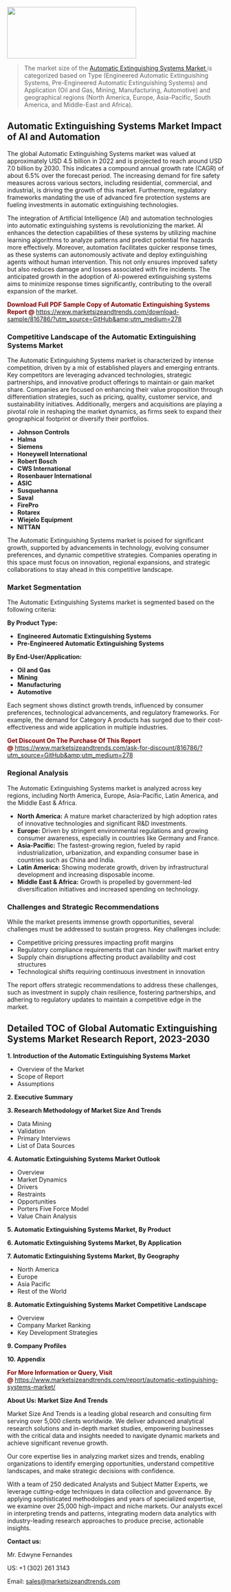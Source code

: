 <img src="https://100x100musica.es/wp-content/uploads/2024/12/Verified-Market-Reports-4-300x120.jpg" alt="" width="300" height="120" class="alignnone size-medium wp-image-100382" /><blockquote><p>The market size of the <a href="https://www.marketsizeandtrends.com/download-sample/816786/?utm_source=GitHub&amp;utm_medium=278" target="_blank">Automatic Extinguishing Systems Market </a>is categorized based on Type (Engineered Automatic Extinguishing Systems, Pre-Engineered Automatic Extinguishing Systems) and Application (Oil and Gas, Mining, Manufacturing, Automotive) and geographical regions (North America, Europe, Asia-Pacific, South America, and Middle-East and Africa).</p></blockquote><p><h2>Automatic Extinguishing Systems Market Impact of AI and Automation</h2><p>The global Automatic Extinguishing Systems market was valued at approximately USD 4.5 billion in 2022 and is projected to reach around USD 7.0 billion by 2030. This indicates a compound annual growth rate (CAGR) of about 6.5% over the forecast period. The increasing demand for fire safety measures across various sectors, including residential, commercial, and industrial, is driving the growth of this market. Furthermore, regulatory frameworks mandating the use of advanced fire protection systems are fueling investments in automatic extinguishing technologies.</p><p>The integration of Artificial Intelligence (AI) and automation technologies into automatic extinguishing systems is revolutionizing the market. AI enhances the detection capabilities of these systems by utilizing machine learning algorithms to analyze patterns and predict potential fire hazards more effectively. Moreover, automation facilitates quicker response times, as these systems can autonomously activate and deploy extinguishing agents without human intervention. This not only ensures improved safety but also reduces damage and losses associated with fire incidents. The anticipated growth in the adoption of AI-powered extinguishing systems aims to minimize response times significantly, contributing to the overall expansion of the market.</p></p><p><strong><span style="color: #800000;">Download Full PDF Sample Copy of Automatic Extinguishing Systems Report @</span>&nbsp;</strong><a href="https://www.marketsizeandtrends.com/download-sample/816786/?utm_source=GitHub&amp;utm_medium=278">https://www.marketsizeandtrends.com/download-sample/816786/?utm_source=GitHub&amp;utm_medium=278</a></p><h3>Competitive Landscape of the Automatic Extinguishing Systems Market</h3><p>The Automatic Extinguishing Systems market is characterized by intense competition, driven by a mix of established players and emerging entrants. Key competitors are leveraging advanced technologies, strategic partnerships, and innovative product offerings to maintain or gain market share. Companies are focused on enhancing their value proposition through differentiation strategies, such as pricing, quality, customer service, and sustainability initiatives. Additionally, mergers and acquisitions are playing a pivotal role in reshaping the market dynamics, as firms seek to expand their geographical footprint or diversify their portfolios.</p><p><strong><p><ul><li>Johnson Controls </li><li> Halma </li><li> Siemens </li><li> Honeywell International </li><li> Robert Bosch </li><li> CWS International </li><li> Rosenbauer International </li><li> ASIC </li><li> Susquehanna </li><li> Saval </li><li> FirePro </li><li> Rotarex </li><li> Wiejelo Equipment </li><li> NITTAN</p></li></ul></p></strong></p><p>The Automatic Extinguishing Systems market is poised for significant growth, supported by advancements in technology, evolving consumer preferences, and dynamic competitive strategies. Companies operating in this space must focus on innovation, regional expansions, and strategic collaborations to stay ahead in this competitive landscape.</p><h3>Market Segmentation</h3><p>The Automatic Extinguishing Systems market is segmented based on the following criteria:</p><p><strong>By Product Type:</strong></p><p><strong><p><ul><li>Engineered Automatic Extinguishing Systems </li><li> Pre-Engineered Automatic Extinguishing Systems</p></li></ul></p></strong></p><p><strong>By End-User/Application:</strong></p><p><strong><p><ul><li>Oil and Gas </li><li> Mining </li><li> Manufacturing </li><li> Automotive</p></li></ul></p></strong></p><p>Each segment shows distinct growth trends, influenced by consumer preferences, technological advancements, and regulatory frameworks. For example, the demand for Category A products has surged due to their cost-effectiveness and wide application in multiple industries.</p><p><strong><span style="color: #800000;">Get Discount On The Purchase Of This Report @&nbsp;</span></strong><a href="https://www.marketsizeandtrends.com/ask-for-discount/816786/?utm_source=GitHub&amp;utm_medium=278">https://www.marketsizeandtrends.com/ask-for-discount/816786/?utm_source=GitHub&amp;utm_medium=278</a></p><h3>Regional Analysis</h3><p>The Automatic Extinguishing Systems market is analyzed across key regions, including North America, Europe, Asia-Pacific, Latin America, and the Middle East &amp; Africa.</p><ul><li><strong>North America:</strong> A mature market characterized by high adoption rates of innovative technologies and significant R&amp;D investments.</li><li><strong>Europe:</strong> Driven by stringent environmental regulations and growing consumer awareness, especially in countries like Germany and France.</li><li><strong>Asia-Pacific:</strong> The fastest-growing region, fueled by rapid industrialization, urbanization, and expanding consumer base in countries such as China and India.</li><li><strong>Latin America:</strong> Showing moderate growth, driven by infrastructural development and increasing disposable income.</li><li><strong>Middle East &amp; Africa:</strong> Growth is propelled by government-led diversification initiatives and increased spending on technology.</li></ul><h3>Challenges and Strategic Recommendations</h3><p>While the market presents immense growth opportunities, several challenges must be addressed to sustain progress. Key challenges include:</p><ul><li>Competitive pricing pressures impacting profit margins</li><li>Regulatory compliance requirements that can hinder swift market entry</li><li>Supply chain disruptions affecting product availability and cost structures</li><li>Technological shifts requiring continuous investment in innovation</li></ul><p>The report offers strategic recommendations to address these challenges, such as investment in supply chain resilience, fostering partnerships, and adhering to regulatory updates to maintain a competitive edge in the market.</p><h2>Detailed TOC of Global Automatic Extinguishing Systems Market Research Report, 2023-2030</h2><p><strong>1. Introduction of the Automatic Extinguishing Systems Market</strong></p><ul><li>Overview of the Market</li><li>Scope of Report</li><li>Assumptions&nbsp;</li></ul><p><strong>2. Executive Summary</strong></p><p><strong>3. Research Methodology of <strong>Market Size And Trends</strong></strong></p><ul><li>Data Mining</li><li>Validation</li><li>Primary Interviews</li><li>List of Data Sources&nbsp;</li></ul><p><strong>4. Automatic Extinguishing Systems Market Outlook</strong></p><ul><li>Overview</li><li>Market Dynamics</li><li>Drivers</li><li>Restraints</li><li>Opportunities</li><li>Porters Five Force Model</li><li>Value Chain Analysis&nbsp;</li></ul><p><strong>5. Automatic Extinguishing Systems Market, By Product</strong></p><p><strong>6. Automatic Extinguishing Systems Market, By Application</strong></p><p><strong>7. Automatic Extinguishing Systems Market, By Geography</strong></p><ul><li>North America</li><li>Europe</li><li>Asia Pacific</li><li>Rest of the World&nbsp;</li></ul><p><strong>8. Automatic Extinguishing Systems Market Competitive Landscape</strong></p><ul><li>Overview</li><li>Company Market Ranking</li><li>Key Development Strategies&nbsp;</li></ul><p><strong>9. Company Profiles</strong></p><p><strong>10. Appendix</strong></p><p><strong><span style="color: #800000;">For More Information or Query, Visit @&nbsp;</span></strong><a href="https://www.marketsizeandtrends.com/report/automatic-extinguishing-systems-market/">https://www.marketsizeandtrends.com/report/automatic-extinguishing-systems-market/</a></p><p></p><p><strong>About Us:&nbsp;Market Size And Trends</strong></p><p>Market Size And Trends&nbsp;is a leading global research and consulting firm serving over 5,000 clients worldwide. We deliver advanced analytical research solutions and in-depth market studies, empowering businesses with the critical data and insights needed to navigate dynamic markets and achieve significant revenue growth.</p><p>Our core expertise lies in analyzing market sizes and trends, enabling organizations to identify emerging opportunities, understand competitive landscapes, and make strategic decisions with confidence.</p><p>With a team of 250 dedicated Analysts and Subject Matter Experts, we leverage cutting-edge techniques in data collection and governance. By applying sophisticated methodologies and years of specialized expertise, we examine over 25,000 high-impact and niche markets. Our analysts excel in interpreting trends and patterns, integrating modern data analytics with industry-leading research approaches to produce precise, actionable insights.</p><p><strong>Contact us:</strong></p><p>Mr. Edwyne Fernandes</p><p>US: +1 (302) 261 3143</p><p>Email: <a href="mailto:sales@marketsizeandtrends.com">sales@marketsizeandtrends.com</a>&nbsp;</p>
